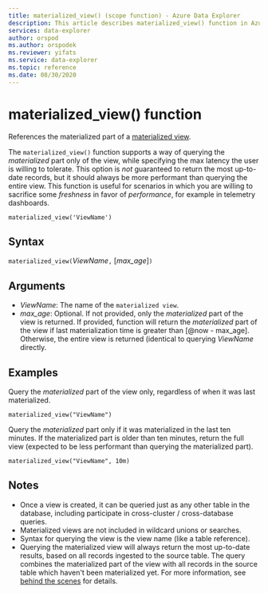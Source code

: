 ```yaml
---
title: materialized_view() (scope function) - Azure Data Explorer
description: This article describes materialized_view() function in Azure Data Explorer.
services: data-explorer
author: orspod
ms.author: orspodek
ms.reviewer: yifats
ms.service: data-explorer
ms.topic: reference
ms.date: 08/30/2020
---
```


# materialized_view() function

References the materialized part of a [materialized view](../management/materialized-views/materialized-view-overview.md). 

The `materialized_view()` function supports a way of querying the *materialized* part only of the view, while specifying the max latency the user is willing to tolerate. This option is *not* guaranteed to return the most up-to-date records, but it should always be more performant than querying the entire view. This function is useful for scenarios in which you are willing to sacrifice some *freshness* in favor of *performance*, for example in telemetry dashboards.

<!--- csl --->
```
materialized_view('ViewName')
```

## Syntax

`materialized_view(`*ViewName*`,` [*max_age*]`)`

## Arguments

* *ViewName*: The name of the `materialized view`.
* *max_age*: Optional. If not provided, only the *materialized* part of the view is returned. If provided, function will return the 
_materialized_ part of the view if last materialization time is greater than [@now -  max_age]. Otherwise, the entire view is returned (identical 
to querying *ViewName* directly. 

## Examples

Query the *materialized* part of the view only, regardless of when it was last materialized.

<!-- csl -->
```
materialized_view("ViewName")
```

Query the *materialized* part only if it was materialized in the last ten minutes. If the materialized part is older than ten minutes, 
return the full view (expected to be less performant than querying the materialized part).

<!-- csl -->
```
materialized_view("ViewName", 10m)
```

## Notes

* Once a view is created, it can be queried just as any other table in the database, including participate in cross-cluster / cross-database queries.
* Materialized views are not included in wildcard unions or searches.
* Syntax for querying the view is the view name (like a table reference).
* Querying the materialized view will always return the most up-to-date results, based on all records ingested to the source table. The query combines the materialized part of the view with all records in the source table which haven't been materialized yet. For more information, see [behind the scenes](../management/materialized-views/materialized-view-overview.md#behind-the-scenes) for details.

